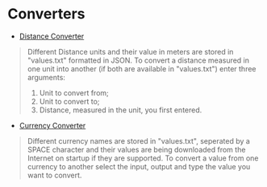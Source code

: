 # Converters

 * [Distance Converter](DistanceConverter/DistanceConvert.py)

> Different Distance units and their value in meters are stored in "values.txt" formatted in JSON.
> To convert a distance measured in one unit into another (if both are available in "values.txt") enter three arguments:
> 1. Unit to convert from;
> 2. Unit to convert to;
> 3. Distance, measured in the unit, you first entered.

 * [Currency Converter](CurrencyConverter/CurrencyConvertGUI.pyw)

> Different currency names are stored in "values.txt", seperated by a SPACE character and their values are being downloaded from the Internet on startup if they are supported.
> To convert a value from one currency to another select the input, output and type the value you want to convert.